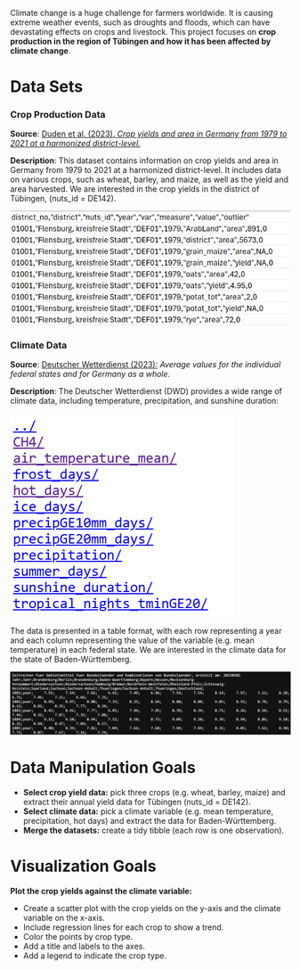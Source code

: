 Climate change is a huge challenge for farmers worldwide. It is causing
extreme weather events, such as droughts and floods, which can have
devastating effects on crops and livestock. This project focuses on
**crop production in the region of Tübingen and how it has been affected
by climate change**.

# Data Sets

### Crop Production Data

**Source**: [Duden et al. (2023). *Crop yields and area in Germany from
1979 to 2021 at a harmonized
district-level.*](https://doi.org/10.3220/DATA20231117103252-0)

**Description**: This dataset contains information on crop yields and
area in Germany from 1979 to 2021 at a harmonized district-level. It
includes data on various crops, such as wheat, barley, and maize, as
well as the yield and area harvested. We are interested in the crop
yields in the district of Tübingen, (nuts\_id = DE142).

![](crops_data.png)

### Climate Data

**Source**: [Deutscher Wetterdienst
(2023):](https://www.dwd.de/EN/ourservices/cdc/cdc_ueberblick-klimadaten_en.html)
*Average values for the individual federal states and for Germany as a
whole.*

**Description**: The Deutscher Wetterdienst (DWD) provides a wide range
of climate data, including temperature, precipitation, and sunshine
duration:

![](index.png)

The data is presented in a table format, with each row representing a
year and each column representing the value of the variable (e.g. mean
temperature) in each federal state. We are interested in the climate
data for the state of Baden-Württemberg.

![](climate_data.png)

# Data Manipulation Goals

-   **Select crop yield data:** pick three crops (e.g. wheat, barley,
    maize) and extract their annual yield data for Tübingen (nuts\_id =
    DE142).
-   **Select climate data:** pick a climate variable (e.g. mean
    temperature, precipitation, hot days) and extract the data for
    Baden-Württemberg.
-   **Merge the datasets:** create a tidy tibble (each row is one
    observation).

# Visualization Goals

**Plot the crop yields against the climate variable:**

-   Create a scatter plot with the crop yields on the y-axis and the
    climate variable on the x-axis.
-   Include regression lines for each crop to show a trend.
-   Color the points by crop type.
-   Add a title and labels to the axes.
-   Add a legend to indicate the crop type.
